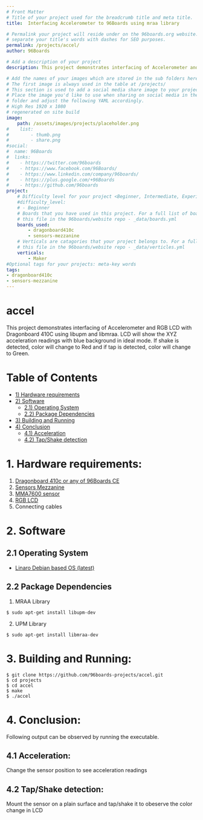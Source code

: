 ```yaml
---
# Front Matter
# Title of your project used for the breadcrumb title and meta title.
title:  Interfacing Accelerometer to 96Boards using mraa library

# Permalink your project will reside under on the 96boards.org website.
# separate your title's words with dashes for SEO purposes.
permalink: /projects/accel/
author: 96Boards

# Add a description of your project
description: This project demonstrates interfacing of Accelerometer and RGB LCD with Dragonboard 410C using libupm and libmraa. LCD will show the XYZ acceleration readings with blue background in ideal mode. If shake is detected, color will change to Red and if tap is detected, color will change to Green.

# Add the names of your images which are stored in the sub folders here.
# The first image is always used in the table at /projects/
# This section is used to add a social media share image to your project.
# Place the image you'd like to use when sharing on social media in the /assets/images/projects/
# folder and adjust the following YAML accordingly.
# High Res 1920 x 1080
# regenerated on site build
image: 
    path: /assets/images/projects/placeholder.png
#    list:
#        - thumb.png
#        - share.png
#social:
#  name: 96Boards
#  links:
#    - https://twitter.com/96boards
#    - https://www.facebook.com/96Boards/
#    - https://www.linkedin.com/company/96boards/
#    - https://plus.google.com/+96Boards
#    - https://github.com/96boards
project:
    # Difficulty level for your project <Beginner, Intermediate, Experienced>
    #difficulty_level:
    # - Beginner
    # Boards that you have used in this project. For a full list of boards see 
    # this file in the 96boards/website repo - _data/boards.yml
    boards_used: 
        - dragonboard410c
        - sensors-mezzanine
    # Verticals are catagories that your project belongs to. For a full list of verticals see 
    # this file in the 96boards/website repo - _data/verticles.yml
    verticals:
        - Maker
#Optional tags for your projects: meta-key words
tags:
- dragonboard410c
- sensors-mezzanine
---
```


# accel

This project demonstrates interfacing of Accelerometer and RGB LCD with Dragonboard 410C using libupm and libmraa.
LCD will show the XYZ acceleration readings with blue background in ideal mode. If shake is detected, color will change
to Red and if tap is detected, color will change to Green.

# Table of Contents
- [1) Hardware requirements](#1-hardware-requirements)
- [2) Software](#2-software) 
   - [2.1) Operating System](#21-operating-system)
   - [2.2) Package Dependencies](#22-package-dependencies)
- [3) Building and Running](#3-building-and-running)
- [4) Conclusion](#4-conclusion)
   - [4.1) Acceleration](#41-acceleration)
   - [4.2) Tap/Shake detection](#42-tapshake-detection)

# 1. Hardware requirements:

1. [Dragonboard 410c or any of 96Boards CE](http://www.96boards.org/product/dragonboard410c/)
2. [Sensors Mezzanine](http://www.96boards.org/product/sensors-mezzanine/)
3. [MMA7600 sensor](http://wiki.seeed.cc/Grove-3-Axis_Digital_Accelerometer-1.5g/)
4. [RGB LCD](https://www.seeedstudio.com/Grove-LCD-RGB-Backlight-p-1643.html)
5. Connecting cables

# 2. Software

## 2.1 Operating System

- [Linaro Debian based OS (latest)](https://github.com/96boards/documentation/blob/master/ConsumerEdition/DragonBoard-410c/Downloads/Debian.md)

## 2.2 Package Dependencies 

1. MRAA Library
```
$ sudo apt-get install libupm-dev
```
2. UPM Library
```
$ sudo apt-get install libmraa-dev
```

# 3. Building and Running:

``` shell
$ git clone https://github.com/96boards-projects/accel.git
$ cd projects
$ cd accel
$ make
$ ./accel
```

# 4. Conclusion:

Following output can be observed by running the executable.

## 4.1 Acceleration:
Change the sensor position to see acceleration readings
## 4.2 Tap/Shake detection:
Mount the sensor on a plain surface and tap/shake it to obeserve the color change in LCD
